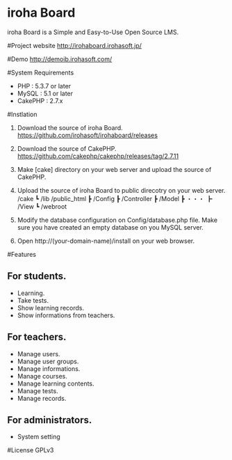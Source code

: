 # iroha Board
iroha Board is a Simple and Easy-to-Use Open Source LMS.

#Project website
http://irohaboard.irohasoft.jp/

#Demo
http://demoib.irohasoft.com/

#System Requirements
* PHP : 5.3.7 or later
* MySQL : 5.1 or later
* CakePHP : 2.7.x

#Instlation
1. Download the source of iroha Board.
https://github.com/irohasoft/irohaboard/releases

2. Download the source of CakePHP.
https://github.com/cakephp/cakephp/releases/tag/2.7.11

3. Make [cake] directory on your web server and upload the source of CakePHP.

4. Upload the source of iroha Board to public direcotry on your web server.
/cake
┗ /lib
/public_html
┣ /Config
┣ /Controller
┣ /Model
┣ ・・・
┣ /View
┗ /webroot

5. Modify the database configuration on Config/database.php file.
Make sure you have created an empty database on you MySQL server.

6. Open http://(your-domain-name)/install on your web browser.

#Features

## For students.

- Learning.
- Take tests.
- Show learning records.
- Show informations from teachers.

## For teachers.
- Manage users.
- Manage user groups.
- Manage informations.
- Manage courses.
- Manage learning contents.
- Manage tests.
- Manage records.

## For administrators.
- System setting

#License
GPLv3
